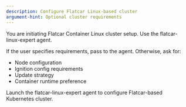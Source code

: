 ```yaml
---
description: Configure Flatcar Linux-based cluster
argument-hint: Optional cluster requirements
---
```


You are initiating Flatcar Container Linux cluster setup. Use the flatcar-linux-expert agent.

If the user specifies requirements, pass to the agent. Otherwise, ask for:
- Node configuration
- Ignition config requirements
- Update strategy
- Container runtime preference

Launch the flatcar-linux-expert agent to configure Flatcar-based Kubernetes cluster.
